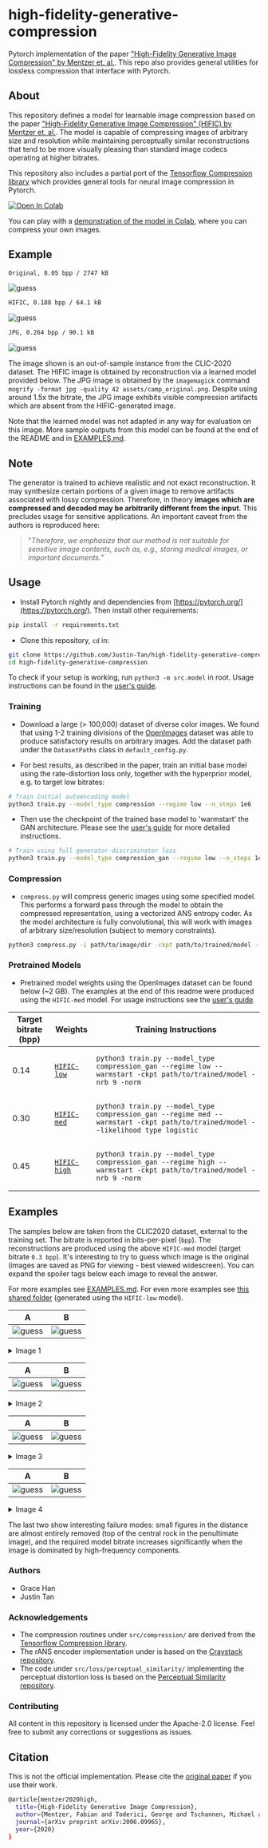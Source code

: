 # high-fidelity-generative-compression

Pytorch implementation of the paper ["High-Fidelity Generative Image Compression" by Mentzer et. al.](https://hific.github.io/). This repo also provides general utilities for lossless compression that interface with Pytorch.

## About

This repository defines a model for learnable image compression based on the paper ["High-Fidelity Generative Image Compression" (HIFIC) by Mentzer et. al.](https://hific.github.io/). The model is capable of compressing images of arbitrary size and resolution while maintaining perceptually similar reconstructions that tend to be more visually pleasing than standard image codecs operating at higher bitrates.

This repository also includes a partial port of the [Tensorflow Compression library](https://github.com/tensorflow/compression) which provides general tools for neural image compression in Pytorch.

[![Open In Colab](https://colab.research.google.com/assets/colab-badge.svg)](https://colab.research.google.com/github/Justin-Tan/high-fidelity-generative-compression/blob/master/assets/HiFIC_torch_colab_demo.ipynb)

You can play with a [demonstration of the model in Colab](https://colab.research.google.com/github/Justin-Tan/high-fidelity-generative-compression/blob/master/assets/HiFIC_torch_colab_demo.ipynb), where you can compress your own images.


## Example

```bash
Original, 8.05 bpp / 2747 kB
```

![guess](assets/originals/camp_original.png)

```bash
HIFIC, 0.188 bpp / 64.1 kB
```

![guess](assets/hific/camp_hific.png)

```bash
JPG, 0.264 bpp / 90.1 kB
```

![guess](assets/camp_jpg_compress.png)

The image shown is an out-of-sample instance from the CLIC-2020 dataset. The HIFIC image is obtained by reconstruction via a learned model provided below. The JPG image is obtained by the `imagemagick` command `mogrify -format jpg -quality 42 assets/camp_original.png`. Despite using around 1.5x the bitrate, the JPG image exhibits visible compression artifacts which are absent from the HIFIC-generated image.

Note that the learned model was not adapted in any way for evaluation on this image. More sample outputs from this model can be found at the end of the README and in [EXAMPLES.md](assets/EXAMPLES.md).

## Note

The generator is trained to achieve realistic and not exact reconstruction. It may synthesize certain portions of a given image to remove artifacts associated with lossy compression. Therefore, in theory **images which are compressed and decoded may be arbitrarily different from the input**. This precludes usage for sensitive applications. An important caveat from the authors is reproduced here: 

> "_Therefore, we emphasize that our method is not suitable for sensitive image contents, such as, e.g., storing medical images, or important documents._" 

## Usage

* Install Pytorch nightly and dependencies from [https://pytorch.org/](https://pytorch.org/). Then install other requirements:

```bash
pip install -r requirements.txt
```

* Clone this repository, `cd` in:

```bash
git clone https://github.com/Justin-Tan/high-fidelity-generative-compression.git
cd high-fidelity-generative-compression
```

To check if your setup is working, run `python3 -m src.model` in root. Usage instructions can be found in the [user's guide](assets/USAGE_GUIDE.md).

### Training

* Download a large (> 100,000) dataset of diverse color images. We found that using 1-2 training divisions of the [OpenImages](https://storage.googleapis.com/openimages/web/index.html) dataset was able to produce satisfactory results on arbitrary images. Add the dataset path under the `DatasetPaths` class in `default_config.py`.

* For best results, as described in the paper, train an initial base model using the rate-distortion loss only, together with the hyperprior model, e.g. to target low bitrates:

```bash
# Train initial autoencoding model
python3 train.py --model_type compression --regime low --n_steps 1e6
```

* Then use the checkpoint of the trained base model to 'warmstart' the GAN architecture. Please see the [user's guide](assets/USAGE_GUIDE.md) for more detailed instructions.

```bash
# Train using full generator-discriminator loss
python3 train.py --model_type compression_gan --regime low --n_steps 1e6 --warmstart --ckpt path/to/base/checkpoint
```

### Compression

* `compress.py` will compress generic images using some specified model. This performs a forward pass through the model to obtain the compressed representation, using a vectorized ANS entropy coder. As the model architecture is fully convolutional, this will work with images of arbitrary size/resolution (subject to memory constraints).

```bash
python3 compress.py -i path/to/image/dir -ckpt path/to/trained/model --reconstruct
```

### Pretrained Models

* Pretrained model weights using the OpenImages dataset can be found below (~2 GB). The examples at the end of this readme were produced using the `HIFIC-med` model. For usage instructions see the [user's guide](assets/USAGE_GUIDE.md).

| Target bitrate (bpp) | Weights | Training Instructions |
| ----------- | -------------------------------- | ---------------------- |
| 0.14 | [`HIFIC-low`](https://drive.google.com/open?id=1hfFTkZbs_VOBmXQ-M4bYEPejrD76lAY9) | <pre lang=bash>`python3 train.py --model_type compression_gan --regime low --warmstart -ckpt path/to/trained/model -nrb 9 -norm`</pre> |
| 0.30 | [`HIFIC-med`](https://drive.google.com/open?id=1QNoX0AGKTBkthMJGPfQI0dT0_tnysYUb) | <pre lang=bash>`python3 train.py --model_type compression_gan --regime med --warmstart -ckpt path/to/trained/model --likelihood_type logistic`</pre> |
| 0.45 | [`HIFIC-high`](https://drive.google.com/open?id=1BFYpvhVIA_Ek2QsHBbKnaBE8wn1GhFyA) | <pre lang=bash>`python3 train.py --model_type compression_gan --regime high --warmstart -ckpt path/to/trained/model -nrb 9 -norm`</pre> |

## Examples

The samples below are taken from the CLIC2020 dataset, external to the training set. The bitrate is reported in bits-per-pixel (`bpp`). The reconstructions are produced using the above `HIFIC-med` model (target bitrate `0.3 bpp`). It's interesting to try to guess which image is the original (images are saved as PNG for viewing - best viewed widescreen). You can expand the spoiler tags below each image to reveal the answer.

For more examples see [EXAMPLES.md](assets/EXAMPLES.md). For even more examples see [this shared folder](https://drive.google.com/drive/folders/1lH1pTmekC1jL-gPi1fhEDuyjhfe5x6WG) (generated using the `HIFIC-low` model).

A | B
:-------------------------:|:-------------------------:
![guess](assets/hific/CLIC2020_5_RECON_0.160bpp.png) | ![guess](assets/originals/CLIC2020_5.png)

<details>

  <summary>Image 1</summary>
  
  ```python
  Original: B (11.6 bpp) | HIFIC: A (0.160 bpp). Ratio: 72.5.
  ```

</details>

A             |  B
:-------------------------:|:-------------------------:
![guess](assets/originals/CLIC2020_20.png) | ![guess](assets/hific/CLIC2020_20_RECON_0.330bpp.png)

<details>

  <summary>Image 2</summary>

  ```python
  Original: A (14.6 bpp) | HIFIC: B (0.330 bpp). Ratio: 44.2
  ```

</details>

A | B
:-------------------------:|:-------------------------:
![guess](assets/originals/CLIC2020_18.png) | ![guess](assets/hific/CLIC2020_18_RECON_0.209bpp.png)

<details>

  <summary>Image 3</summary>
  
  ```python
  Original: A (12.3 bpp) | HIFIC: B (0.209 bpp). Ratio: 58.9
  ```
  
</details>

A             |  B
:-------------------------:|:-------------------------:
![guess](assets/hific/CLIC2020_19_RECON_0.565bpp.png) | ![guess](assets/originals/CLIC2020_19.png)

<details>

  <summary>Image 4</summary>
  
  ```python
  Original: B (19.9 bpp) | HIFIC: A (0.565 bpp). Ratio: 35.2
  ```
  
</details>

The last two show interesting failure modes: small figures in the distance are almost entirely removed (top of the central rock in the penultimate image), and the required model bitrate increases significantly when the image is dominated by high-frequency components.

### Authors

* Grace Han
* Justin Tan

### Acknowledgements
* The compression routines under `src/compression/` are derived from the [Tensorflow Compression library](https://github.com/tensorflow/compression).
* The rANS encoder implementation under is based on the [Craystack repository](https://github.com/j-towns/craystack).
* The code under `src/loss/perceptual_similarity/` implementing the perceptual distortion loss is based on the [Perceptual Similarity repository](https://github.com/richzhang/PerceptualSimilarity).

### Contributing

All content in this repository is licensed under the Apache-2.0 license. Feel free to submit any corrections or suggestions as issues.

## Citation

This is not the official implementation. Please cite the [original paper](https://arxiv.org/abs/2006.09965) if you use their work.

```bash
@article{mentzer2020high,
  title={High-Fidelity Generative Image Compression},
  author={Mentzer, Fabian and Toderici, George and Tschannen, Michael and Agustsson, Eirikur},
  journal={arXiv preprint arXiv:2006.09965},
  year={2020}
}
```
